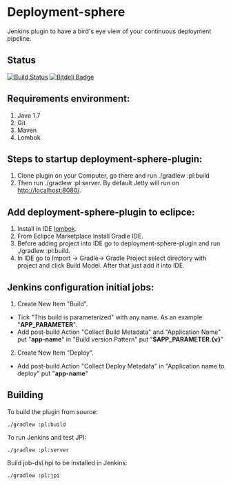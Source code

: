 Deployment-sphere
=======

Jenkins plugin to have a bird's eye view of your continuous deployment pipeline.

Status
------

[![Build Status](https://travis-ci.org/webdizz/deployment-sphere-plugin.png?branch=master)](https://travis-ci.org/webdizz/deployment-sphere-plugin)
[![Bitdeli Badge](https://d2weczhvl823v0.cloudfront.net/webdizz/deployment-sphere-plugin/trend.png)](https://bitdeli.com/free "Bitdeli Badge")

Requirements environment:
------

1. Java 1.7
2. Git
3. Maven
4. Lombok

Steps to startup deployment-sphere-plugin:
------

1. Сlone plugin on your Computer, go there and run ./gradlew :pl:build
2. Then run ./gradlew :pl:server. By default Jetty will run on [http://localhost:8080/](http://localhost:8080/).

Add deployment-sphere-plugin to eclipce:
------

1. Install in IDE [lombok](http://projectlombok.org/download.html).
2. From Eclipce Marketplace lnstall Gradle IDE.
3. Before adding project into IDE go to deployment-sphere-plugin and run ./gradlew :pl:build.
4. In IDE go to Import -> Gradle-> Gradle Project select directory with project and click Build Model. After that just add it into IDE.

Jenkins configuration initial jobs:
------

1. Create New Item "Build".
  * Tick "This build is parameterized" with any name. As an example "**APP_PARAMETER**".
  * Add post-build Action "Collect Build Metadata" and "Application Name" put "**app-name**" in "Build version Pattern" put "**$APP_PARAMETER.{v}**"
2. Create New Item "Deploy".
  * Add post-build Action "Collect Deploy Metadata" in "Application name to deploy" put "**app-name**"

Building
--------
To build the plugin from source:

    ./gradlew :pl:build

To run Jenkins and test JPI:

    ./gradlew :pl:server

Build job-dsl.hpi to be installed in Jenkins:

    ./gradlew :pl:jpi
